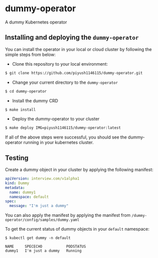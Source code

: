 # dummy-operator
A dummy Kubernetes operator

## Installing and deploying the `dummy-operator`
You can install the operator in your local or cloud cluster by
following the simple steps from below:

- Clone this repository to your local environment:
```bash
$ git clone https://github.com/piyush1146115/dummy-operator.git
```
- Change your current directory to the `dummy-operator`
```bash
$ cd dummy-operator
```
- Install the dummy CRD
```bash
$ make install
```

- Deploy the dummy-operator to your cluster
```bash
$ make deploy IMG=piyush1146115/dummy-operator:latest
```

If all of the above steps were successful, you should see the dummy-operator
running in your kubernetes cluster.

## Testing

Create a dummy object in your cluster by applying the following manifest:

```yaml
apiVersion: interview.com/v1alpha1
kind: Dummy
metadata:
  name: dummy1
  namespace: default
spec:
  message: "I'm just a dummy"
```

You can also apply the manifest by applying the manifest from `/dummy-operator/config/samples/dummy.yaml`

To get the current status of dummy objects in your `default` namespace:
```
$ kubectl get dummy -n default

NAME     SPECECHO           PODSTATUS
dummy1   I'm just a dummy   Running
```